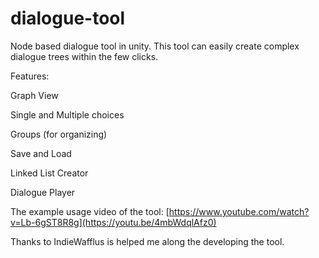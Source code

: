 # dialogue-tool
Node based dialogue tool in unity.
This tool can easily create complex dialogue trees within the few clicks. 

Features:

Graph View

Single and Multiple choices

Groups (for organizing)

Save and Load

Linked List Creator

Dialogue Player

The example usage video of the tool:
[https://www.youtube.com/watch?v=Lb-6gST8R8g](https://youtu.be/4mbWdqlAfz0)

Thanks to IndieWafflus is helped me along the developing the tool.
